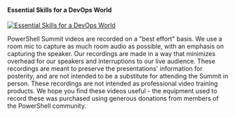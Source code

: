﻿#### Essential Skills for a DevOps World

[![Essential Skills for a DevOps World](https://i4.ytimg.com/vi/CKzattgGMEk/hqdefault.jpg "Essential Skills for a DevOps World")](https://www.youtube.com/watch?v=CKzattgGMEk)

PowerShell Summit videos are recorded on a "best effort" basis. We use a room mic to capture as much room audio as possible, with an emphasis on capturing the speaker. Our recordings are made in a way that minimizes overhead for our speakers and interruptions to our live audience. These recordings are meant to preserve the presentations' information for posterity, and are not intended to be a substitute for attending the Summit in person. These recordings are not intended as professional video training products. We hope you find these videos useful - the equipment used to record these was purchased using generous donations from members of the PowerShell community.


